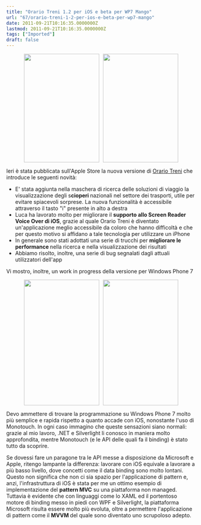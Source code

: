 ```yaml
---
title: "Orario Treni 1.2 per iOS e beta per WP7 Mango"
url: "67/orario-treni-1-2-per-ios-e-beta-per-wp7-mango"
date: 2011-09-21T10:16:35.0000000Z
lastmod: 2011-09-21T10:16:35.0000000Z
tags: ["Imported"]
draft: false
---
```

<p style="text-align: center">
	<img alt="" src="http://www.vifani.com/public/image/Screenshot_15.jpg" style="width: 200px; height: 288px" /><img alt="" src="http://www.vifani.com/public/image/Screenshot_16.jpg" style="width: 200px; height: 288px; margin-left: 10px" /></p>
<p>
	Ieri è stata pubblicata sull'Apple Store la nuova versione di <a href="http://www.vifani.com/MobileApp/63/orario-treni" target="_blank">Orario Treni</a> che introduce le seguenti novità:</p>
<ul>
	<li>
		E' stata aggiunta nella maschera di ricerca delle soluzioni di viaggio la visualizzazione degli s<strong>cioperi </strong>nazionali nel settore dei trasporti, utile per evitare spiacevoli sorprese. La nuova funzionalità è accessibile attraverso il tasto "i" presente in alto a destra</li>
	<li>
		Luca ha lavorato molto per migliorare il <strong>supporto allo Screen Reader Voice Over di iOS</strong>, grazie al quale Orario Treni è diventato un'applicazione meglio accessibile da coloro che hanno difficoltà e che per questo motivo si affidano a tale tecnologia per utilizzare un iPhone</li>
	<li>
		In generale sono stati adottati una serie di trucchi per <strong>migliorare le performance </strong>nella ricerca e nella visualizzazione dei risultati</li>
	<li>
		Abbiamo risolto, inoltre, una serie di bug segnalati dagli attuali utilizzatori dell'app</li>
</ul>
<p>
	Vi mostro, inoltre, un work in progress della versione per Windows Phone 7</p>
<p style="text-align: center">
	<img alt="" src="http://www.vifani.com/public/image/orariotreniwp7.jpg" style="width: 200px; height: 333px" /><img alt="" src="http://www.vifani.com/public/image/orariotreniwp72.jpg" style="width: 200px; height: 333px; margin-left: 10px" /></p>
<p>
	Devo ammettere di trovare la programmazione su Windows Phone 7 molto più semplice e rapida rispetto a quanto accade con iOS, nonostante l'uso di Monotouch. In ogni caso immagino che queste sensazioni siano normali: grazie al mio lavoro, .NET e Silverlight li conosco in maniera molto approfondita, mentre Monotouch (e le API delle quali fa il binding) è stato tutto da scoprire.</p>
<p>
	Se dovessi fare un paragone tra le API messe a disposizione da Microsoft e Apple, ritengo lampante la differenza: lavorare con iOS equivale a lavorare a più basso livello, dove concetti come il data binding sono molto lontani. Questo non significa che non ci sia spazio per l'applicazione di pattern e, anzi, l'infrastruttura di iOS è stata per me un ottimo esempio di implementazione del <strong>pattern MVC</strong> su una piattaforma non managed. Tuttavia è evidente che con linguaggi come lo XAML ed il portentoso motore di binding messo in piedi con WPF e Silverlight, la piattaforma Microsoft risulta essere molto più evoluta, oltre a permettere l'applicazione di pattern come il <strong>MVVM </strong>del quale sono diventato uno scrupoloso adepto.</p>
